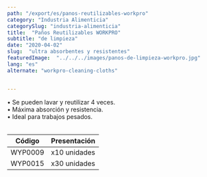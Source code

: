 ```yaml
---
path: "/export/es/panos-reutilizables-workpro"
category: "Industria Alimenticia"
categorySlug: "industria-alimenticia"
title:  "Paños Reutilizables WORKPRO"
subtitle: "de limpieza"
date: "2020-04-02"
slug:  "ultra absorbentes y resistentes"
featuredImage:  "../../../images/panos-de-limpieza-workpro.jpg"
lang: "es"
alternate: "workpro-cleaning-cloths"


---
```

• Se pueden lavar y reutilizar 4 veces.<br/>
• Máxima absorción y resistencia. <br/>
•  Ideal para trabajos pesados.
 <br/><br/>
<table class="min-w-full md:min-w-0 divide-y-2 divide-white">
          <thead class=" bg-white">
            <tr>
              <th scope="col" class="px-2 py-2 text-center text-xs font-medium text-white bg-primary-default  tracking-wider">
                Código
              </th>
              <th scope="col" class="px-2 py-2 text-center text-xs font-medium text-white bg-primary-lighter  tracking-wider">
                Presentación
              </th>
            </tr>
          </thead>
          <tbody>
            <tr class="bg-gray-100">
              <td class="px-2 py-2 whitespace-nowrap text-xs text-gray-700 text-center">
              WYP0009
              </td>
              <td class="px-2 py-2 whitespace-nowrap text-xs text-gray-700 text-center">
              x10 unidades
              </td>
            </tr>
            <tr class="bg-gray-300">
              <td class="px-2 py-2 whitespace-nowrap text-xs text-gray-700 text-center">
              WYP0015
              </td>
              <td class="px-2 py-2 whitespace-nowrap text-xs text-gray-700 text-center">
              x30 unidades
              </td>
            </tr>
          </tbody>
        </table>
        <br>
